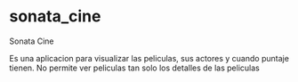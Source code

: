 # sonata_cine

Sonata Cine

Es una aplicacion para visualizar las peliculas, sus actores y cuando puntaje tienen. No permite ver peliculas tan solo los detalles de las peliculas
